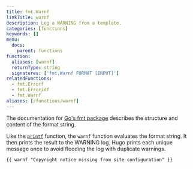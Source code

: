 ```yaml
---
title: fmt.Warnf
linkTitle: warnf
description: Log a WARNING from a template.
categories: [functions]
keywords: []
menu:
  docs:
    parent: functions
function:
  aliases: [warnf]
  returnType: string
  signatures: ['fmt.Warnf FORMAT [INPUT]']
relatedFunctions:
  - fmt.Errorf
  - fmt.Erroridf
  - fmt.Warnf
aliases: [/functions/warnf]
---
```


The documentation for [Go's fmt package] describes the structure and content of the format string.

Like the  [`printf`] function, the `warnf` function evaluates the format string. It then prints the result to the WARNING log. Hugo prints each unique message once to avoid flooding the log with duplicate warnings.

```go-html-template
{{ warnf "Copyright notice missing from site configuration" }}
```

[`printf`]: /functions/fmt/printf
[Go's fmt package]: https://pkg.go.dev/fmt
